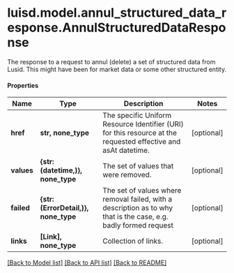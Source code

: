 # luisd.model.annul_structured_data_response.AnnulStructuredDataResponse

The response to a request to annul (delete) a set of structured data from Lusid. This might have been for market data or some other structured entity.

#### Properties
Name | Type | Description | Notes
------------ | ------------- | ------------- | -------------
**href** | **str, none_type** | The specific Uniform Resource Identifier (URI) for this resource at the requested effective and asAt datetime. | [optional] 
**values** | **{str: (datetime,)}, none_type** | The set of values that were removed. | [optional] 
**failed** | **{str: (ErrorDetail,)}, none_type** | The set of values where removal failed, with a description as to why that is the case, e.g. badly formed request | [optional] 
**links** | **[Link], none_type** | Collection of links. | [optional] 

[[Back to Model list]](../../README.md#documentation-for-models) [[Back to API list]](../../README.md#documentation-for-api-endpoints) [[Back to README]](../../README.md)

